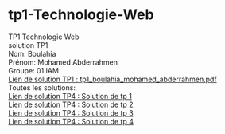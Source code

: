 # tp1-Technologie-Web  
TP1 Technologie Web  
solution TP1  
Nom: Boulahia  
Prénom: Mohamed Abderrahmen  
Groupe: 01 IAM  
<a href="https://raw.githubusercontent.com/mohamed-bo/tp1-Technologie-Web/main/tp1_boulahia_mohamed_abderrahmen.pdf" target="_blank">Lien de solution TP1 : tp1_boulahia_mohamed_abderrahmen.pdf</a>  
Toutes les solutions:  
<a href="https://mohamed-bo.github.io/tp1-Technologie-Web/" target="_blank">Lien de solution TP4 : Solution de tp 1</a>  
<a href="https://mohamed-bo.github.io/first-html-project/" target="_blank">Lien de solution TP4 : Solution de tp 2</a>  
<a href="https://mohamed-bo.github.io/first-form-project/" target="_blank">Lien de solution TP4 : Solution de tp 3</a>  
<a href="https://mohamed-bo.github.io/tp4-Technologie-Web/" target="_blank">Lien de solution TP4 : Solution de tp 4</a>  

